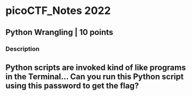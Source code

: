 # picoCTF_Notes 2022

## Python Wrangling | 10 points


### Description

## Python scripts are invoked kind of like programs in the Terminal... Can you run this Python script using this password to get the flag?
